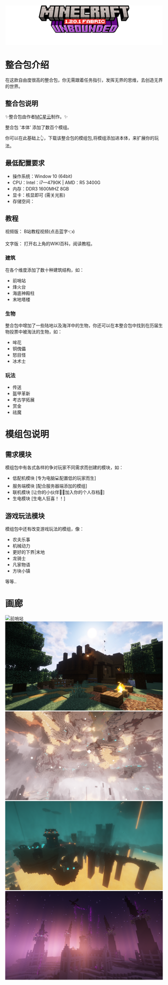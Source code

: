 ![](src/img/minecraft.png "Minecraft Unbounded")

# 整合包介绍

在这款自由度很高的整合包，你无需跟着任务指引，发挥无界的思维，去创造无界的世界。

## 整合包说明

✨整合包由作者[MC星云](https://space.bilibili.com/205390148)制作。✨

整合包 '本体' 添加了数百个模组。

你可以在此基础上👆，下载该整合包的模组包,将模组添加进本体，来扩展你的玩法。

## 最低配置要求

* 操作系统：Window 10 (64bit)
* CPU：Intel：i7—4790K | AMD：R5 3400G
* 内存：DDR3 1600MHZ 8GB
* 显卡：核显即可 (需关光影)
* 存储空间：

## 教程

视频版：
B站教程视频(点击蓝字👈)

文字版：
打开右上角的WIKI百科，阅读教程。

### 建筑

在各个维度添加了数十种建筑结构，如：

* 前哨站
* 烽火台
* 海底神殿柱
* 末地塔楼

### 生物

整合包中增加了一些陆地以及海洋中的生物，你还可以在本整合包中找到在历届生物投票中被淘汰的生物，如：

* 哞花
* 铜傀儡
* 怒目怪
* 冰术士

### 玩法

* 传送
* 盔甲革新
* 考古学拓展
* 赏金
* 祛魔

# 模组包说明

## 需求模块

模组包中有各式各样的争对玩家不同需求而创建的模块，如：

* 低配机模块 [专为电脑💻配置低的玩家而生]
* 服务端模块 [配合服务器端添加的模组]
* 联机模块 [让你的小伙伴👱‍♂️加入你的个人存档📂]
* 生电模块 [生电人狂喜！！]

## 游戏玩法模块

模组包中还有改变游戏玩法的模组，像：

* 农夫乐事
* 机械动力
* 更好的下界|末地
* 龙骑士
* 凡家物语
* 方块小镇

等等..

# 画廊

![](/src/img/world1.png "前哨站")
![](/src/img/world2.png "废弃小屋")
![](/src/img/nether1.png "地狱堡垒")
![](/src/img/nether2.png "亮闪闪的地狱")
![](/src/img/end1.png "末地")